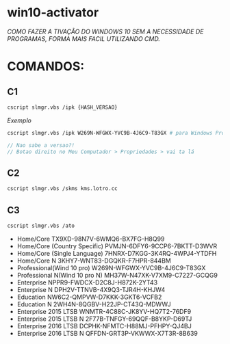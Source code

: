 # win10-activator

_COMO FAZER A TIVAÇÃO DO WINDOWS 10 SEM A NECESSIDADE DE PROGRAMAS, FORMA MAIS FACIL UTILIZANDO CMD._

# COMANDOS:

## C1
```sh
cscript slmgr.vbs /ipk {HASH_VERSAO}
```

_Exemplo_
```sh
cscript slmgr.vbs /ipk W269N-WFGWX-YVC9B-4J6C9-T83GX # para Windows Professional
```

```js
// Nao sabe a versao?!
// Botao direito no Meu Computador > Propriedades > vai ta lá
```

## C2
```sh
cscript slmgr.vbs /skms kms.lotro.cc
```

## C3
```sh
cscript slmgr.vbs /ato
```


- Home/Core                                     TX9XD-98N7V-6WMQ6-BX7FG-H8Q99     
- Home/Core (Country Specific)    PVMJN-6DFY6-9CCP6-7BKTT-D3WVR
- Home/Core (Single Language)    7HNRX-D7KGG-3K4RQ-4WPJ4-YTDFH            
- Home/Core N                                  3KHY7-WNT83-DGQKR-F7HPR-844BM  
- Professional(Wind 10 pro)            W269N-WFGWX-YVC9B-4J6C9-T83GX                                                                              
- Professional N(Wind 10 pro N)    MH37W-N47XK-V7XM9-C7227-GCQG9
- Enterprise                                         NPPR9-FWDCX-D2C8J-H872K-2YT43
- Enterprise N                                     DPH2V-TTNVB-4X9Q3-TJR4H-KHJW4
- Education                                         NW6C2-QMPVW-D7KKK-3GKT6-VCFB2
- Education N                                     2WH4N-8QGBV-H22JP-CT43Q-MDWWJ
- Enterprise 2015 LTSB                     WNMTR-4C88C-JK8YV-HQ7T2-76DF9
- Enterprise 2015 LTSB N                 2F77B-TNFGY-69QQF-B8YKP-D69TJ
- Enterprise 2016 LTSB                     DCPHK-NFMTC-H88MJ-PFHPY-QJ4BJ 
- Enterprise 2016 LTSB N                 QFFDN-GRT3P-VKWWX-X7T3R-8B639
